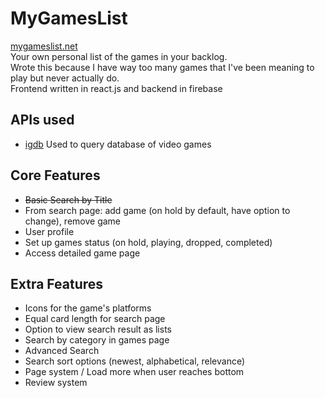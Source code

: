 # MyGamesList
[mygameslist.net](#)<br/>
Your own personal list of the games in your backlog.<br/>
Wrote this because I have way too many games that I've been meaning to play but never actually do.<br/>
Frontend written in react.js and backend in firebase

## APIs used
- [igdb](https://www.igdb.com/api) Used to query database of video games

## Core Features
- ~~Basic Search by Title~~
- From search page: add game (on hold by default, have option to change), remove game
- User profile
- Set up games status (on hold, playing, dropped, completed)
- Access detailed game page

## Extra Features
- Icons for the game's platforms
- Equal card length for search page
- Option to view search result as lists
- Search by category in games page
- Advanced Search
- Search sort options (newest, alphabetical, relevance)
- Page system / Load more when user reaches bottom
- Review system